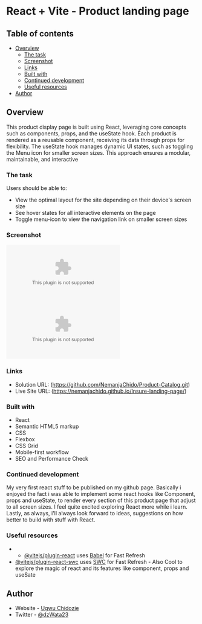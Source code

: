 
# React + Vite - Product landing page

## Table of contents

- [Overview](#overview)
  - [The task](#the-challenge)
  - [Screenshot](#screenshot)
  - [Links](#links)
  - [Built with](#built-with)
  - [Continued development](#continued-development)
  - [Useful resources](#useful-resources)
- [Author](#author)


## Overview

This product display page is built using React, leveraging core concepts such as components, props, and the useState hook. Each product is rendered as a reusable component, receiving its data through props for flexibility. The useState hook manages dynamic UI states, such as toggling the Menu icon for smaller screen sizes. This approach ensures a modular, maintainable, and interactive


### The task
Users should be able to:

- View the optimal layout for the site depending on their device's screen size
- See hover states for all interactive elements on the page
- Toggle menu-icon to view the navigation link on smaller screen sizes

### Screenshot

![](./src/assets/tablet-screenshot.docx)
![](./src/assets/mobile-screenshot.docx)

### Links

- Solution URL: (https://github.com/NemanjaChido/Product-Catalog.git)
- Live Site URL: (https://nemanjachido.github.io/Insure-landing-page/)


### Built with

- React
- Semantic HTML5 markup
- CSS
- Flexbox
- CSS Grid
- Mobile-first workflow
- SEO and Performance Check


### Continued development

My very first react stuff to be published on my github page. Basically i enjoyed the fact i was able to implement some react hooks like Component, props and useState, to render every section of this product page that adjust to all screen sizes. I feel quite excited exploring React more while i learn. Lastly, as always, i'll always look forward to ideas, suggestions on how better to build with stuff with React.


### Useful resources

- - [@vitejs/plugin-react](https://github.com/vitejs/vite-plugin-react/blob/main/packages/plugin-react) uses [Babel](https://babeljs.io/) for Fast Refresh
- [@vitejs/plugin-react-swc](https://github.com/vitejs/vite-plugin-react/blob/main/packages/plugin-react-swc) uses [SWC](https://swc.rs/) for Fast Refresh - Also Cool to explore the magic of react and its features like component, props and useSate

## Author

- Website - [Ugwu Chidozie](https://www.github.com/NemanjaChido)
- Twitter - [@dzWata23](https://www.twitter.com/dzWata23)

<!-- ......... -->